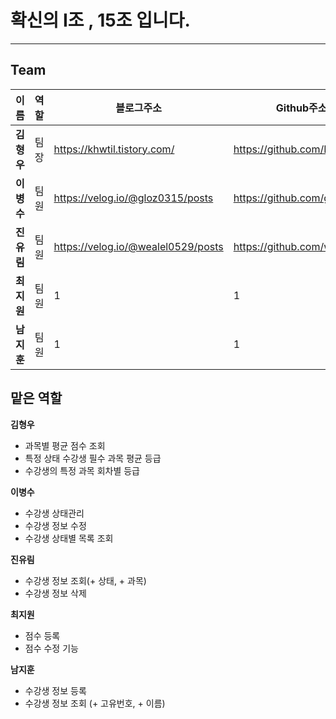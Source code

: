 # 확신의 I조 , 15조 입니다.

---
## Team 

이름| 역할 | 블로그주소                              |Github주소
---|----|------------------------------------|---
**김형우**| 팀장 | https://khwtil.tistory.com/        | https://github.com/RebbitK
**이병수**| 팀원 | https://velog.io/@gloz0315/posts   | https://github.com/gloz0315
**진유림**| 팀원 | https://velog.io/@wealel0529/posts |https://github.com/wealEl
**최지원**| 팀원 | 1                                  |1
**남지훈**| 팀원 | 1                                  |1


## 맡은 역할

**김형우**

- 과목별 평균 점수 조회
- 특정 상태 수강생 필수 과목 평균 등급
- 수강생의 특정 과목 회차별 등급


**이병수**

- 수강생 상태관리
- 수강생 정보 수정
- 수강생 상태별 목록 조회


**진유림**

- 수강생 정보 조회(+ 상태, + 과목)
- 수강생 정보 삭제

**최지원**

- 점수 등록
- 점수 수정 기능

**남지훈**

- 수강생 정보 등록
- 수강생 정보 조회 (+ 고유번호, + 이름)
